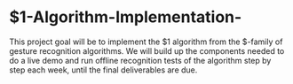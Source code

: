 # \$1-Algorithm-Implementation-
This project goal will be to implement the $1 algorithm from the $-family of gesture recognition algorithms. We will build up the components needed to do a  live demo and run offline recognition tests of the algorithm step by step each week, until the final deliverables are due.
